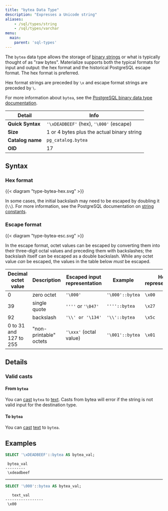 ```yaml
---
title: "bytea Data Type"
description: "Expresses a Unicode string"
aliases:
    - /sql/types/string
    - /sql/types/varchar
menu:
  main:
    parent: 'sql-types'
---
```


The `bytea` data type allows the storage of [binary strings](https://www.postgresql.org/docs/9.0/datatype-binary.html) or what is typically thought of as "raw bytes". Materialize supports both the typical formats for input and output: the hex format and the historical PostgreSQL escape format. The hex format is preferred.

Hex format strings are preceded by `\x` and escape format strings are preceded by `\`.

For more information about `bytea`, see the [PostgreSQL binary data type documentation](https://www.postgresql.org/docs/13/datatype-binary.html#id-1.5.7.12.9).

Detail | Info
-------|------
**Quick Syntax** | `'\xDEADBEEF'` (hex),  `'\000'` (escape)
**Size** | 1 or 4 bytes plus the actual binary string
**Catalog name** | `pg_catalog.bytea`
**OID** | 17

## Syntax

### Hex format

{{< diagram "type-bytea-hex.svg" >}}

In some cases, the initial backslash may need to be escaped by doubling it (`\\`). For more information, see the PostgreSQL documentation on [string constants](https://www.postgresql.org/docs/13/sql-syntax-lexical.html#SQL-SYNTAX-STRINGS).

### Escape format

{{< diagram "type-bytea-esc.svg" >}}

In the escape format, octet values can be escaped by converting them into their three-digit octal values and preceding them with backslashes; the backslash itself can be escaped as a double backslash. While any octet value *can* be escaped, the values in the table below *must* be escaped.

Decimal octet value | Description | Escaped input representation | Example | Hex representation
------------|--------|----|-----------|----
0  | zero octet | `'\000'` | `'\000'::bytea` | `\x00`
39  | single quote |`''''` or `'\047'` | `''''::bytea` | `\x27`
92  | backslash | `'\\' or '\134'` | `'\\'::bytea` | `\x5c`
0 to 31 and 127 to 255  | "non-printable" octets | `'\xxx'` (octal value) | `'\001'::bytea` | `\x01`

## Details

### Valid casts

#### From `bytea`

You can [cast](../../functions/cast) `bytea` to [text](../text). Casts from bytea
will error if the string is not valid input for the destination type.

#### To `bytea`

You can [cast](../../functions/cast) [text](../text) to `bytea`.

## Examples

```sql
SELECT '\xDEADBEEF'::bytea AS bytea_val;
```
```nofmt
 bytea_val
---------
 \xdeadbeef
```

<hr>

```sql
SELECT '\000'::bytea AS bytea_val;
```
```nofmt
   text_val
-----------------
 \x00
```
